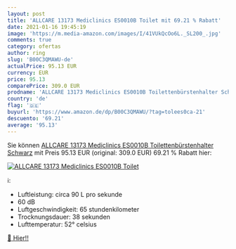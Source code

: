 ```yaml
---
layout: post
title: 'ALLCARE 13173 Mediclinics ES0010B Toilet mit 69.21 % Rabatt'
date: 2021-01-16 19:45:19
image: 'https://m.media-amazon.com/images/I/41VUkQcOo6L._SL200_.jpg'
comments: true
category: ofertas
author: ring
slug: 'B00C3QMAWU-de'
actualPrice: 95.13 EUR
currency: EUR
price: 95.13
comparePrice: 309.0 EUR
prodname: 'ALLCARE 13173 Mediclinics ES0010B Toilettenbürstenhalter Schwarz'
country: 'de'
flag: '🇩🇪'
buyurl: 'https://www.amazon.de/dp/B00C3QMAWU/?tag=tolees0ca-21'
descuento: '69.21'
average: '95.13'
---
```


Sie können [ALLCARE 13173 Mediclinics ES0010B Toilettenbürstenhalter Schwarz](https://www.amazon.de/dp/B00C3QMAWU/?tag=tolees0ca-21) mit Preis 95.13 EUR (original: 309.0 EUR) 69.21 % Rabatt hier:

[![ALLCARE 13173 Mediclinics ES0010B Toilet](https://m.media-amazon.com/images/I/41VUkQcOo6L._SL200_.jpg)](https://www.amazon.de/dp/B00C3QMAWU/?tag=tolees0ca-21)

ℹ️:

- Luftleistung: circa 90 L pro sekunde
- 60 dB
- Luftgeschwindigkeit: 65 stundenkilometer
- Trocknungsdauer: 38 sekunden
- Lufttemperatur: 52° celsius

[🛒 Hier!!](https://www.amazon.de/dp/B00C3QMAWU/?tag=tolees0ca-21)
